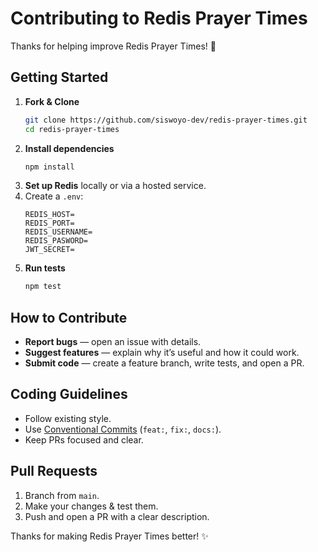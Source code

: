 # Contributing to Redis Prayer Times

Thanks for helping improve Redis Prayer Times! 🌙  

## Getting Started
1. **Fork & Clone**
   ```bash
   git clone https://github.com/siswoyo-dev/redis-prayer-times.git
   cd redis-prayer-times
   ```
2. **Install dependencies**
   ```bash
   npm install
   ```
3. **Set up Redis** locally or via a hosted service.  
4. Create a `.env`:
   ```env
   REDIS_HOST=
   REDIS_PORT=
   REDIS_USERNAME=
   REDIS_PASWORD=
   JWT_SECRET=
   ```
5. **Run tests**
   ```bash
   npm test
   ```

## How to Contribute
- **Report bugs** — open an issue with details.
- **Suggest features** — explain why it’s useful and how it could work.
- **Submit code** — create a feature branch, write tests, and open a PR.

## Coding Guidelines
- Follow existing style.
- Use [Conventional Commits](https://www.conventionalcommits.org/) (`feat:`, `fix:`, `docs:`).
- Keep PRs focused and clear.

## Pull Requests
1. Branch from `main`.
2. Make your changes & test them.
3. Push and open a PR with a clear description.

Thanks for making Redis Prayer Times better! ✨
